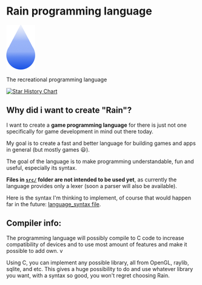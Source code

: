 # Rain programming language
![](icons/Rain-File-Icon.png)

The recreational programming language

[![Star History Chart](https://api.star-history.com/svg?repos=nikeedev/rain-lang&type=Date)](https://www.star-history.com/#nikeedev/rain-lang&Date)

## Why did i want to create "Rain"?

I want to create a **game programming language** for there is just not one specifically for game development in mind out there today.

My goal is to create a fast and better language for building games and apps in general (but mostly games 😃).

The goal of the language is to make programming understandable, fun and useful, especially its syntax.

**Files in [`src/`](src/) folder are not intended to be used yet**, as currently the language provides only a lexer (soon a parser will also be available).

Here is the syntax I'm thinking to implement, of course that would happen far in the future: [language_syntax file](language_syntax.md).

## Compiler info:

The programming language will possibly compile to C code to increase compatibility of devices and to use most amount of features and make it possible to add own. v

Using C, you can implement any possible library, all from OpenGL, raylib, sqlite, and etc. This gives a huge possibility to do and use whatever library you want, with a syntax so good, you won't regret choosing Rain.


